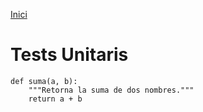 [Inici](README.md) 

# Tests Unitaris

```
def suma(a, b):
    """Retorna la suma de dos nombres."""
    return a + b

```
